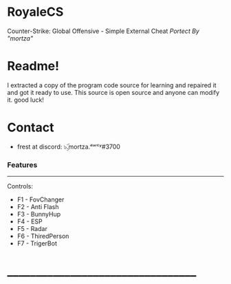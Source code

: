 # RoyaleCS
Counter-Strike: Global Offensive - Simple External Cheat _Portect By "mortza"_


# Readme!

I extracted a copy of the program code source for learning and repaired it and got it ready to use.
This source is open source and anyone can modify it.
good luck!

# Contact
- frest at discord: ๖ۣۜ.mortza.ᵈᵃʳᶜʸ#3700



### Features
__________________________________
Controls:
  - F1 - FovChanger
  - F2 - Anti Flash	
  - F3 - BunnyHup	
  - F4 - ESP	
  - F5 - Radar	
  - F6 - ThiredPerson	
  - F7 - TrigerBot

# _________________________________

